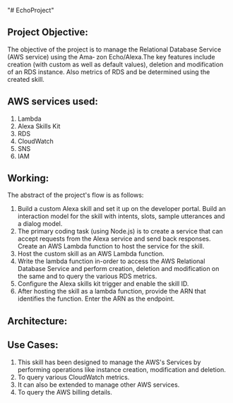 "# EchoProject" 

Project Objective:
-------------------
The objective of the project is to manage the Relational Database Service (AWS service) using the Ama‐ zon Echo/Alexa.The key features include creation (with custom as well as default values), deletion and modification of an RDS instance. Also metrics of RDS and be determined using the created skill.

AWS services used:
-------------------
1. Lambda
2. Alexa Skills Kit 
3. RDS 
4. CloudWatch 
5. SNS
6. IAM

Working:
-------------------
The abstract of the project's flow is as follows:
1. Build a custom Alexa skill and set it up on the developer portal. Build an interaction model for the skill with intents, slots, sample utterances and a dialog model.
2. The primary coding task (using Node.js) is to create a service that can accept requests from the Alexa service and send back responses. Create an AWS Lambda function to host the service for the skill.
3. Host the custom skill as an AWS Lambda function.
4. Write the lambda function in-order to access the AWS Relational Database Service and perform creation, deletion and modification on the same and to query the various RDS metrics.
5. Configure the Alexa skills kit trigger and enable the skill ID.
6. After hosting the skill as a lambda function, provide the ARN that identifies the function. Enter the ARN as the endpoint.

Architecture:
-------------------


Use Cases:
-------------------
1. This skill has been designed to manage the AWS's Services by performing operations like instance creation, modification and deletion.
2. To query various CloudWatch metrics.
3. It can also be extended to manage other AWS services.
4. To query the AWS billing details.

